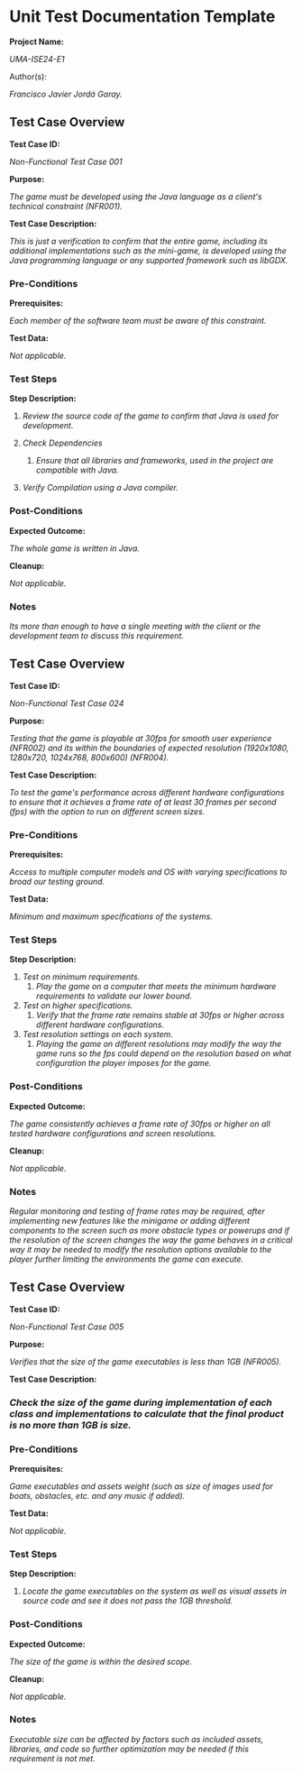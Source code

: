 ﻿# Unit Test Documentation Template
**Project Name:**

*UMA-ISE24-E1*

Author(s):

*Francisco Javier Jordá Garay.*

## Test Case Overview

**Test Case ID:**

*Non-Functional Test Case 001*

**Purpose:**

*The game must be developed using the Java language as a client's technical constraint (NFR001).*

**Test Case Description:**

*This is just a verification to confirm that the entire game, including its additional implementations such as the mini-game, is developed using the Java programming language or any supported framework such as libGDX.*

### Pre-Conditions
**Prerequisites:**

*Each member of the software team must be aware of this constraint.*

**Test Data:**

*Not applicable.*

### Test Steps
**Step Description:**

1. *Review the source code of the game to confirm that Java is used for development.*

1. *Check Dependencies*
   1. *Ensure that all libraries and frameworks, used in the project are compatible with Java.*

1. *Verify Compilation using a Java compiler.*

### Post-Conditions
**Expected Outcome:**

*The whole game is written in Java.*

**Cleanup:**

*Not applicable.*

### Notes
*Its more than enough to have a single meeting with the client or the development team to discuss this requirement.*










## Test Case Overview

**Test Case ID:**

*Non-Functional Test Case 024*

**Purpose:**

*Testing that the game is playable at 30fps for smooth user experience (NFR002) and its within the boundaries of expected resolution (1920x1080, 1280x720, 1024x768, 800x600) (NFR004).*

**Test Case Description:**

*To test the game's performance across different hardware configurations to ensure that it achieves a frame rate of at least 30 frames per second (fps) with the option to run on different screen sizes.*
### Pre-Conditions
**Prerequisites:**

*Access to multiple computer models and OS with varying specifications to broad our testing ground.*

**Test Data:**

*Minimum and maximum specifications of the systems.*

### Test Steps
**Step Description:**

1. *Test on minimum requirements.*
   1. *Play the game on a computer that meets the minimum hardware requirements to validate our lower bound.*
1. *Test on higher specifications.*
   1. *Verify that the frame rate remains stable at 30fps or higher across different hardware configurations.*
1. *Test resolution settings on each system.*
   1. *Playing the game on different resolutions may modify the way the game runs so the fps could depend on the resolution based on what configuration the player imposes for the game.*
### Post-Conditions
**Expected Outcome:**

*The game consistently achieves a frame rate of 30fps or higher on all tested hardware configurations and screen resolutions.*

**Cleanup:**

*Not applicable.*

### Notes
*Regular monitoring and testing of frame rates may be required, after implementing new features like the minigame or adding different components to the screen such as more obstacle types or powerups and if the resolution of the screen changes the way the game behaves in a critical way it may be needed to modify the resolution options available to the player further limiting the environments the game can execute.*












## Test Case Overview

**Test Case ID:**

*Non-Functional Test Case 005*

**Purpose:**

*Verifies that the size of the game executables is less than 1GB (NFR005).*

**Test Case Description:**
### *Check the size of the game during implementation of each class and implementations to calculate that the final product is no more than 1GB is size.*
### Pre-Conditions
**Prerequisites:**

*Game executables and assets weight (such as size of images used for boats, obstacles, etc. and any music if added).*

**Test Data:**

*Not applicable.*

### Test Steps
**Step Description:**

1. *Locate the game executables on the system as well as visual assets in source code and see it does not pass the 1GB threshold.*
### Post-Conditions
**Expected Outcome:**

*The size of the game is within the desired scope.*

**Cleanup:**

*Not applicable.*

### Notes
*Executable size can be affected by factors such as included assets, libraries, and code so further optimization may be needed if this requirement is not met.*

